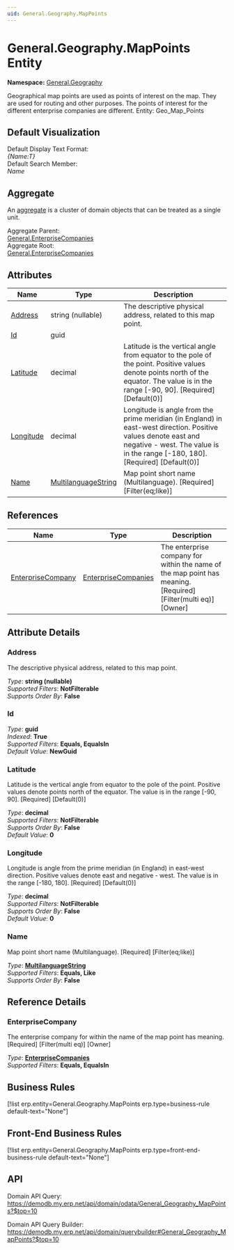 ```yaml
---
uid: General.Geography.MapPoints
---
```

# General.Geography.MapPoints Entity

**Namespace:** [General.Geography](General.Geography.md)  

Geographical map points are used as points of interest on the map. They are used for routing and other purposes. The points of interest for the different enterprise companies are different. Entity: Geo_Map_Points

## Default Visualization
Default Display Text Format:  
_{Name:T}_  
Default Search Member:  
_Name_  

## Aggregate
An [aggregate](https://docs.erp.net/tech/advanced/concepts/aggregates.html) is a cluster of domain objects that can be treated as a single unit.  

Aggregate Parent:  
[General.EnterpriseCompanies](General.EnterpriseCompanies.md)  
Aggregate Root:  
[General.EnterpriseCompanies](General.EnterpriseCompanies.md)  

## Attributes

| Name | Type | Description |
| ---- | ---- | --- |
| [Address](General.Geography.MapPoints.md#address) | string (nullable) | The descriptive physical address, related to this map point. 
| [Id](General.Geography.MapPoints.md#id) | guid |  
| [Latitude](General.Geography.MapPoints.md#latitude) | decimal | Latitude is the vertical angle from equator to the pole of the point. Positive values denote points north of the equator. The value is in the range [-90, 90]. [Required] [Default(0)] 
| [Longitude](General.Geography.MapPoints.md#longitude) | decimal | Longitude is angle from the prime meridian (in England) in east-west direction. Positive values denote east and negative - west. The value is in the range [-180, 180]. [Required] [Default(0)] 
| [Name](General.Geography.MapPoints.md#name) | [MultilanguageString](../data-types.md#multilanguagestring) | Map point short name (Multilanguage). [Required] [Filter(eq;like)] 

## References

| Name | Type | Description |
| ---- | ---- | --- |
| [EnterpriseCompany](General.Geography.MapPoints.md#enterprisecompany) | [EnterpriseCompanies](General.EnterpriseCompanies.md) | The enterprise company for within the name of the map point has meaning. [Required] [Filter(multi eq)] [Owner] |


## Attribute Details

### Address

The descriptive physical address, related to this map point.

_Type_: **string (nullable)**  
_Supported Filters_: **NotFilterable**  
_Supports Order By_: **False**  

### Id

_Type_: **guid**  
_Indexed_: **True**  
_Supported Filters_: **Equals, EqualsIn**  
_Default Value_: **NewGuid**  

### Latitude

Latitude is the vertical angle from equator to the pole of the point. Positive values denote points north of the equator. The value is in the range [-90, 90]. [Required] [Default(0)]

_Type_: **decimal**  
_Supported Filters_: **NotFilterable**  
_Supports Order By_: **False**  
_Default Value_: **0**  

### Longitude

Longitude is angle from the prime meridian (in England) in east-west direction. Positive values denote east and negative - west. The value is in the range [-180, 180]. [Required] [Default(0)]

_Type_: **decimal**  
_Supported Filters_: **NotFilterable**  
_Supports Order By_: **False**  
_Default Value_: **0**  

### Name

Map point short name (Multilanguage). [Required] [Filter(eq;like)]

_Type_: **[MultilanguageString](../data-types.md#multilanguagestring)**  
_Supported Filters_: **Equals, Like**  
_Supports Order By_: **False**  


## Reference Details

### EnterpriseCompany

The enterprise company for within the name of the map point has meaning. [Required] [Filter(multi eq)] [Owner]

_Type_: **[EnterpriseCompanies](General.EnterpriseCompanies.md)**  
_Supported Filters_: **Equals, EqualsIn**  



## Business Rules

[!list erp.entity=General.Geography.MapPoints erp.type=business-rule default-text="None"]

## Front-End Business Rules

[!list erp.entity=General.Geography.MapPoints erp.type=front-end-business-rule default-text="None"]

## API

Domain API Query:
<https://demodb.my.erp.net/api/domain/odata/General_Geography_MapPoints?$top=10>

Domain API Query Builder:
<https://demodb.my.erp.net/api/domain/querybuilder#General_Geography_MapPoints?$top=10>

